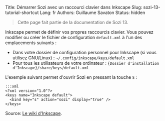 Title: Démarrer Sozi avec un raccourci clavier dans Inkscape
Slug: sozi-13-tutorial-shortcut
Lang: fr
Authors: Guillaume Savaton
Status: hidden

> Cette page fait partie de la documentation de Sozi 13.

Inkscape permet de définir vos propres raccourcis clavier.
Vous pouvez modifier ou créer le fichier de configuration `default.xml` à l'un des emplacements suivants :

* Dans votre dossier de configuration personnel pour Inkscape (si vous utilisez GNU/Linux) : `~/.config/inkscape/keys/default.xml`
* Pour tous les utilisateurs de votre ordinateur : `{Dossier d'installation d'Inkscape}/share/keys/default.xml`

L'exemple suivant permet d'ouvrir Sozi en pressant la touche `S` :

    :::xml
    <?xml version="1.0"?>
    <keys name="Inkscape default">
      <bind key="s" action="sozi" display="true" />
    </keys>

Source: [Le wiki d'Inkscape](http://wiki.inkscape.org/wiki/index.php/Customizing_Inkscape).
